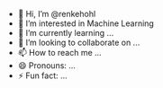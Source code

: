 - 👋 Hi, I’m @renkehohl
- 👀 I’m interested in Machine Learning
- 🌱 I’m currently learning ...
- 💞️ I’m looking to collaborate on ...
- 📫 How to reach me ...
- 😄 Pronouns: ...
- ⚡ Fun fact: ...

<!---
renkehohl/renkehohl is a ✨ special ✨ repository because its `README.md` (this file) appears on your GitHub profile.
You can click the Preview link to take a look at your changes.
--->
